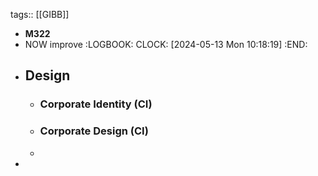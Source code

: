 tags:: [[GIBB]]

- **M322**
- NOW improve
  :LOGBOOK:
  CLOCK: [2024-05-13 Mon 10:18:19]
  :END:
- ## Design
	- ### Corporate Identity (CI)
	- ### Corporate Design (CI)
	-
-